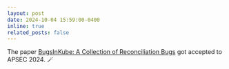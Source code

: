 ```yaml
---
layout: post
date: 2024-10-04 15:59:00-0400
inline: true
related_posts: false
---
```


The paper [BugsInKube: A Collection of Reconciliation Bugs](assets/pdf/BugsInKube.pdf) got accepted to APSEC 2024. 🪄

